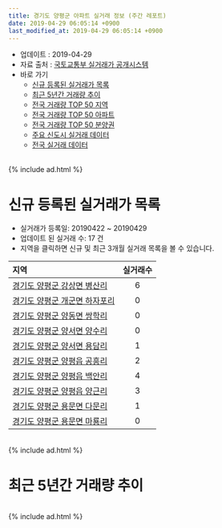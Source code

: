 ```yaml
---
title: 경기도 양평군 아파트 실거래 정보 (주간 레포트)
date: 2019-04-29 06:05:14 +0900
last_modified_at: 2019-04-29 06:05:14 +0900
---
```


* 업데이트 : 2019-04-29
* 자료 출처 : [국토교통부 실거래가 공개시스템](http://rt.molit.go.kr)
* 바로 가기
    * [신규 등록된 실거래가 목록](#신규-등록된-실거래가-목록)
    * [최근 5년간 거래량 추이](#최근-5년간-거래량-추이)
    * [전국 거래량 TOP 50 지역](https://inasie.github.io/apt-trade-info/최근-3개월-전국에서-가장-거래가-많이-발생한-지역)
    * [전국 거래량 TOP 50 아파트](https://inasie.github.io/apt-trade-info/최근-3개월-전국에서-가장-거래가-많이-발생한-아파트)
    * [전국 거래량 TOP 50 분양권](https://inasie.github.io/apt-trade-info/최근-3개월-전국에서-가장-거래가-많이-발생한-분양권)
    * [주요 신도시 실거래 데이터](https://inasie.github.io/apt-trade-info/주요-신도시)
    * [전국 실거래 데이터](https://inasie.github.io/apt-trade-info/전국)

<br>
{% include ad.html %}
<br>

# 신규 등록된 실거래가 목록
* 실거래가 등록일: 20190422 ~ 20190429
* 업데이트 된 실거래 수: 17 건
* 지역을 클릭하면 신규 및 최근 3개월 실거래 목록을 볼 수 있습니다.


|지역|실거래수|
|:---|:---:|
|[경기도 양평군 강상면 병산리](https://inasie.github.io/apt-trade-info/경기도-양평군-강상면-병산리)|6|
|[경기도 양평군 개군면 하자포리](https://inasie.github.io/apt-trade-info/경기도-양평군-개군면-하자포리)|0|
|[경기도 양평군 양동면 쌍학리](https://inasie.github.io/apt-trade-info/경기도-양평군-양동면-쌍학리)|0|
|[경기도 양평군 양서면 양수리](https://inasie.github.io/apt-trade-info/경기도-양평군-양서면-양수리)|0|
|[경기도 양평군 양서면 용담리](https://inasie.github.io/apt-trade-info/경기도-양평군-양서면-용담리)|1|
|[경기도 양평군 양평읍 공흥리](https://inasie.github.io/apt-trade-info/경기도-양평군-양평읍-공흥리)|2|
|[경기도 양평군 양평읍 백안리](https://inasie.github.io/apt-trade-info/경기도-양평군-양평읍-백안리)|4|
|[경기도 양평군 양평읍 양근리](https://inasie.github.io/apt-trade-info/경기도-양평군-양평읍-양근리)|3|
|[경기도 양평군 용문면 다문리](https://inasie.github.io/apt-trade-info/경기도-양평군-용문면-다문리)|1|
|[경기도 양평군 용문면 마룡리](https://inasie.github.io/apt-trade-info/경기도-양평군-용문면-마룡리)|0|


<br>
{% include ad.html %}
<br>

# 최근 5년간 거래량 추이


<div style="width:100%;">
    <canvas id="deal_progress" height="200"></canvas>
</div>

<script>
new Chart(document.getElementById("deal_progress"), {
    type: 'line',
    data: {
        labels: ['201404','201405','201406','201407','201408','201409','201410','201411','201412','201501','201502','201503','201504','201505','201506','201507','201508','201509','201510','201511','201512','201601','201602','201603','201604','201605','201606','201607','201608','201609','201610','201611','201612','201701','201702','201703','201704','201705','201706','201707','201708','201709','201710','201711','201712','201801','201802','201803','201804','201805','201806','201807','201808','201809','201810','201811','201812','201901','201902','201903','201904'],
        datasets: [{
            label: '매매',
            pointRadius: 1,
            data: [52, 24, 31, 26, 37, 28, 28, 31, 22, 34, 29, 55, 47, 31, 45, 41, 51, 49, 51, 27, 24, 23, 33, 28, 42, 38, 34, 32, 43, 41, 50, 23, 34, 25, 38, 44, 37, 30, 39, 32, 43, 43, 38, 43, 35, 48, 44, 58, 50, 45, 36, 36, 49, 51, 46, 31, 16, 26, 27, 24, 9],
            borderColor: "rgba(255, 201, 14, 1)",
            backgroundColor: "rgba(255, 201, 14, 0.5)",
            fill: false,
            lineTension: 0
        },{
            label: '전월세',
            pointRadius: 1,
            data: [49, 32, 36, 40, 29, 56, 32, 35, 32, 39, 27, 46, 37, 28, 30, 26, 28, 21, 41, 28, 18, 26, 31, 31, 39, 30, 44, 55, 42, 30, 34, 20, 31, 38, 58, 62, 57, 55, 40, 32, 30, 40, 35, 23, 14, 24, 34, 32, 22, 25, 44, 27, 27, 29, 22, 17, 26, 31, 38, 33, 10],
            borderColor: "rgba(0, 141, 185, 1)",
            backgroundColor: "rgba(0, 141, 185, 0.5)",
            fill: false,
            lineTension: 0
        }
        ]
    },
    options: {
        responsive: true,
        title: {
            display: false
        },
        tooltips: {
            mode: 'index',
            intersect: false
        },
        hover: {
            mode: 'nearest',
            intersect: true
        },
        scales: {
            xAxes: [{
                display: true,
                scaleLabel: {
                    display: true,
                    labelString: '년/월'
                }
            }],
            yAxes: [{
                display: true,
                ticks: {
                    suggestedMin: 0,
                },
                scaleLabel: {
                    display: true,
                    labelString: '실거래 수'
                }
            }]
        }
    }
});

</script>


<br>
{% include ad.html %}
<br>

